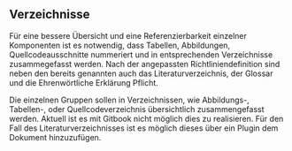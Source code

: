 ## Verzeichnisse

Für eine bessere Übersicht und eine Referenzierbarkeit einzelner Komponenten ist es notwendig, dass Tabellen, Abbildungen, Quellcodeausschnitte nummeriert und in entsprechenden Verzeichnisse zusammegefasst werden. Nach der angepassten Richtliniendefinition sind neben den bereits genannten auch das Literaturverzeichnis, der Glossar und die Ehrenwörtliche Erklärung Pflicht.

Die einzelnen Gruppen sollen in Verzeichnissen, wie Abbildungs-, Tabellen-, oder Quellcodeverzeichnis übersichtlich zusammengefasst werden. Aktuell ist es mit Gitbook nicht möglich dies zu realisieren.
Für den Fall des Literaturverzeichnisses ist es möglich dieses über ein Plugin dem Dokument hinzuzufügen.
